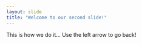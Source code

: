 ```yaml
---
layout: slide
title: "Welcome to our second slide!"
---
```

This is how we do it...
Use the left arrow to go back!


